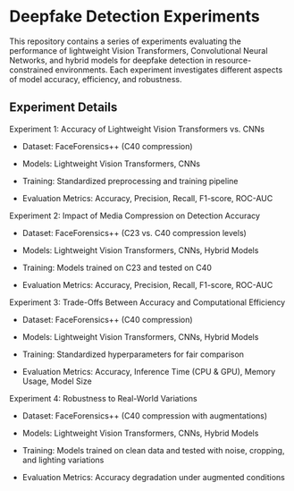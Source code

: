 # Deepfake Detection Experiments

This repository contains a series of experiments evaluating the performance of lightweight Vision Transformers, Convolutional Neural Networks, and hybrid models for deepfake detection in resource-constrained environments. Each experiment investigates different aspects of model accuracy, efficiency, and robustness.

## Experiment Details

Experiment 1: Accuracy of Lightweight Vision Transformers vs. CNNs

- Dataset: FaceForensics++ (C40 compression)

- Models: Lightweight Vision Transformers, CNNs

- Training: Standardized preprocessing and training pipeline

- Evaluation Metrics: Accuracy, Precision, Recall, F1-score, ROC-AUC

Experiment 2: Impact of Media Compression on Detection Accuracy

- Dataset: FaceForensics++ (C23 vs. C40 compression levels)

- Models: Lightweight Vision Transformers, CNNs, Hybrid Models

- Training: Models trained on C23 and tested on C40

- Evaluation Metrics: Accuracy, Precision, Recall, F1-score, ROC-AUC

Experiment 3: Trade-Offs Between Accuracy and Computational Efficiency

- Dataset: FaceForensics++ (C40 compression)

- Models: Lightweight Vision Transformers, CNNs, Hybrid Models

- Training: Standardized hyperparameters for fair comparison

- Evaluation Metrics: Accuracy, Inference Time (CPU & GPU), Memory Usage, Model Size

Experiment 4: Robustness to Real-World Variations

- Dataset: FaceForensics++ (C40 compression with augmentations)

- Models: Lightweight Vision Transformers, CNNs, Hybrid Models

- Training: Models trained on clean data and tested with noise, cropping, and lighting variations

- Evaluation Metrics: Accuracy degradation under augmented conditions
